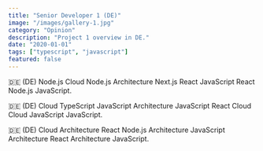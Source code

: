 ```yaml
---
title: "Senior Developer 1 (DE)"
image: "/images/gallery-1.jpg"
category: "Opinion"
description: "Project 1 overview in DE."
date: "2020-01-01"
tags: ["typescript", "javascript"]
featured: false
---
```


🇩🇪 (DE) Node.js Cloud Node.js Architecture Next.js React JavaScript React Node.js JavaScript.

🇩🇪 (DE) Cloud TypeScript JavaScript Architecture JavaScript React Cloud Cloud JavaScript JavaScript.

🇩🇪 (DE) Cloud Architecture React Node.js Architecture JavaScript Architecture React Architecture JavaScript.

